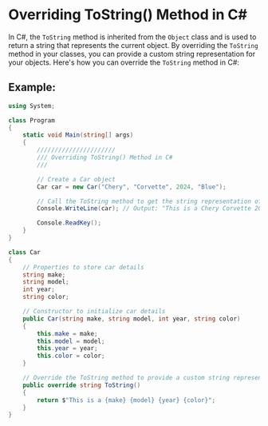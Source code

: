 # Overriding ToString() Method in C#

In C#, the `ToString` method is inherited from the `Object` class and is used to return a string that represents the current object. By overriding the `ToString` method in your classes, you can provide a custom string representation for your objects. Here's how you can override the `ToString` method in C#:

## Example:

```csharp
using System;

class Program
{
    static void Main(string[] args)
    {
        //////////////////////
        /// Overriding ToString() Method in C#
        /// 

        // Create a Car object
        Car car = new Car("Chery", "Corvette", 2024, "Blue");

        // Call the ToString method to get the string representation of the Car object
        Console.WriteLine(car); // Output: "This is a Chery Corvette 2024 Blue"

        Console.ReadKey();
    }
}

class Car
{
    // Properties to store car details
    string make;
    string model;
    int year;
    string color;

    // Constructor to initialize car details
    public Car(string make, string model, int year, string color)
    {
        this.make = make;
        this.model = model;
        this.year = year;
        this.color = color;
    }

    // Override the ToString method to provide a custom string representation
    public override string ToString()
    {
        return $"This is a {make} {model} {year} {color}";
    }
}
